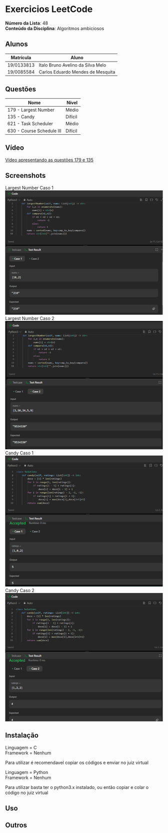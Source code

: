 
# Exercicios LeetCode

**Número da Lista**: 48</br>
**Conteúdo da Disciplina**: Algoritmos ambiciosos </br>

## Alunos

|Matrícula | Aluno |
| -- | -- |
| 19/0133813  |  Italo Bruno Avelino da Silva Melo |
| 19/0085584  |  Carlos Eduardo Mendes de Mesquita |

## Questões

| Nome  | Nível   |
| ---------------------- | ------- |
| 179 - Largest Number   | Médio   |
| 135 - Candy            | Difícil |
| 621 - Task Scheduler   | Médio   |
| 630 - Course Schedule III | Difícil |

## Vídeo
[Vídeo apresentando as questões 179 e 135](https://www.youtube.com/watch?v=VFgZl8x5L28)</br>


## Screenshots

Largest Number Caso 1</br>
![Largest Number](/assets/Caso1largest.png)</br>
Largest Number Caso 2</br>
![Largest Number](/assets/Caso2largest.png)</br>
Candy Caso 1</br>
![Candy](/assets/Caso1candy.png)</br>
Candy Caso 2</br>
![Candy](/assets/Caso2candy.png)</br>




## Instalação

Linguagem = C </br>
Framework = Nenhum</br>

Para utilizar é recomendavel copiar os códigos e enviar no juiz virtual

Linguagem = Python </br>
Framework = Nenhum </br>

Para utilizar basta ter o python3.x instalado, ou então copiar e colar o código no juiz virtual</br>
## Uso

## Outros
